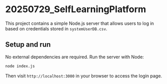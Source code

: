 # 20250729_SelfLearningPlatform

This project contains a simple Node.js server that allows users to log in based on credentials stored in `systemUserDB.csv`.

## Setup and run

No external dependencies are required. Run the server with Node:

```bash
node index.js
```

Then visit `http://localhost:3000` in your browser to access the login page.
